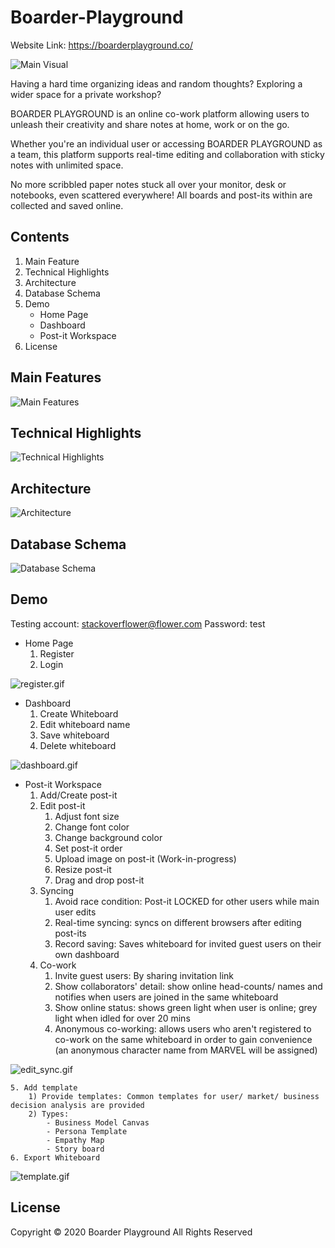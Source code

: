 # Boarder-Playground
Website Link: https://boarderplayground.co/

![Main Visual](./public/img/main_boarder.png)

Having a hard time organizing ideas and random thoughts? 
Exploring a wider space for a private workshop? 

BOARDER PLAYGROUND is an online co-work platform allowing users to unleash their creativity and share notes at home, work or on the go.

Whether you're an individual user or accessing BOARDER PLAYGROUND as a team, this platform supports real-time editing and collaboration with sticky notes with unlimited space.

No more scribbled paper notes stuck all over your monitor, desk or notebooks, even scattered everywhere! All boards and post-its within are collected and saved online.

## Contents
1. Main Feature
2. Technical Highlights
3. Architecture
4. Database Schema
5. Demo
    - Home Page
    - Dashboard
    - Post-it Workspace 
6. License

## Main Features
![Main Features](./public/img/mf_0.png)

## Technical Highlights
![Technical Highlights](./public/img/Technical_Highlights.png)

## Architecture
![Architecture](./public/img/arc.gif)

## Database Schema
![Database Schema](./public/img/boarder_eer.png)


## Demo
Testing account: stackoverflower@flower.com
Password: test

- Home Page
    1. Register
    2. Login

![register.gif](./public/img/register.gif)

- Dashboard
    1. Create Whiteboard
    2. Edit whiteboard name
	3. Save whiteboard
	4. Delete whiteboard

![dashboard.gif](./public/img/dashboard.gif)

- Post-it Workspace
    1. Add/Create post-it
	2. Edit post-it
		1) Adjust font size
		2) Change font color
		3) Change background color
		4) Set post-it order
		5) Upload image on post-it (Work-in-progress)
		6) Resize post-it
		7) Drag and drop post-it
    3. Syncing
		1) Avoid race condition: Post-it LOCKED for other users while main user edits
		2) Real-time syncing: syncs on different browsers after editing post-its
		3) Record saving: Saves whiteboard for invited guest users on their own dashboard
    4. Co-work
        1) Invite guest users: By sharing invitation link
		2) Show collaborators' detail: show online head-counts/ names and notifies when users are joined in the same whiteboard
		3) Show online status: shows green light when user is online; grey light when idled for over 20 mins
		4) Anonymous co-working: allows users who aren't registered to co-work on the same whiteboard in order to gain convenience (an anonymous character name from MARVEL will be assigned)

![edit_sync.gif](./public/img/edit_sync.gif)

    5. Add template
		1) Provide templates: Common templates for user/ market/ business decision analysis are provided
		2) Types:
			- Business Model Canvas
			- Persona Template
			- Empathy Map
			- Story board
    6. Export Whiteboard   

![template.gif](./public/img/template.gif)

## License
Copyright © 2020 Boarder Playground All Rights Reserved